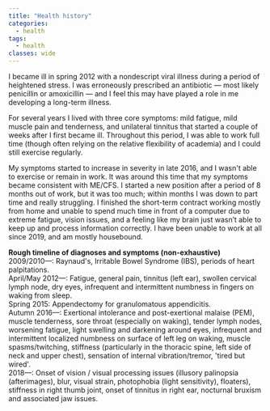 ```yaml
---
title: "Health history"
categories:
  - health
tags:
  - health
classes: wide
---
```

I became ill in spring 2012 with a nondescript viral illness during a period of heightened stress. I was erroneously prescribed an antibiotic — most likely penicillin or amoxicillin — and I feel this may have played a role in me developing a long-term illness.

For several years I lived with three core symptoms: mild fatigue, mild muscle pain and tenderness, and unilateral tinnitus that started a couple of weeks after I first became ill. Throughout this period, I was able to work full time (though often relying on the relative flexibility of academia) and I could still exercise regularly.

My symptoms started to increase in severity in late 2016, and I wasn't able to exercise or remain in work. It was around this time that my symptoms became consistent with ME/CFS. I started a new position after a period of 8 months out of work, but it was too much; within months I was down to part time and really struggling. I finished the short-term contract working mostly from home and unable to spend much time in front of a computer due to extreme fatigue, vision issues, and a feeling like my brain just wasn’t able to keep up and process information correctly. I have been unable to work at all since 2019, and am mostly housebound.

**Rough timeline of diagnoses and symptoms (non-exhaustive)**  
2009/2010—: Raynaud's, Irritable Bowel Syndrome (IBS), periods of heart palpitations.  
April/May 2012—: Fatigue, general pain, tinnitus (left ear), swollen cervical lymph node, dry eyes, infrequent and intermittent numbness in fingers on waking from sleep.     
Spring 2015: Appendectomy for granulomatous appendicitis.   
Autumn 2016—: Exertional intolerance and post-exertional malaise (PEM), muscle tenderness, sore throat (especially on waking), tender lymph nodes, worsening fatigue, light swelling and darkening around eyes, infrequent and intermittent localized numbness on surface of left leg on waking, muscle spasms/twitching, stiffness (particularly in the thoracic spine, left side of neck and upper chest), sensation of internal vibration/tremor, 'tired but wired'.  
2018—: Onset of vision / visual processing issues (illusory palinopsia (afterimages), blur, visual strain, photophobia (light sensitivity), floaters), stiffness in right thumb joint, onset of tinnitus in right ear, nocturnal bruxism and associated jaw issues.  
